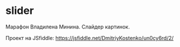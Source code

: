 # slider
Марафон Владилена Минина. Cлайдер картинок.

Проект на JSfiddle: https://jsfiddle.net/DmitriyKostenko/un0cy6rd/2/

